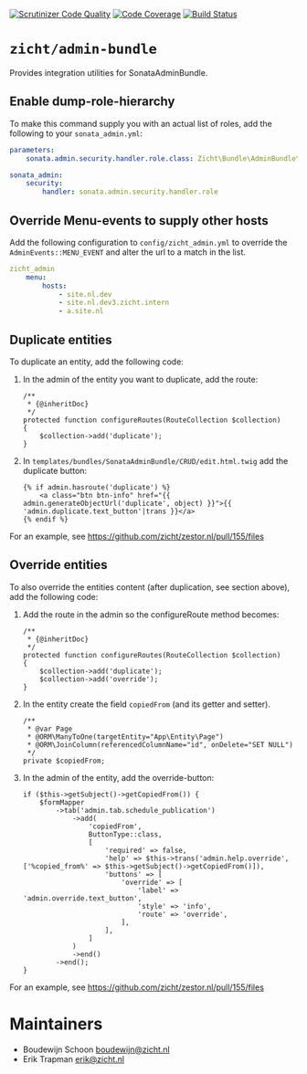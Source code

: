 [![Scrutinizer Code Quality](https://scrutinizer-ci.com/g/zicht/admin-bundle/badges/quality-score.png?b=3.5.x)](https://scrutinizer-ci.com/g/zicht/admin-bundle/?branch=3.5.x)
[![Code Coverage](https://scrutinizer-ci.com/g/zicht/admin-bundle/badges/coverage.png?b=3.5.x)](https://scrutinizer-ci.com/g/zicht/admin-bundle/?branch=3.5.x)
[![Build Status](https://scrutinizer-ci.com/g/zicht/admin-bundle/badges/build.png?b=3.5.x)](https://scrutinizer-ci.com/g/zicht/admin-bundle/build-status/3.5.x)

# `zicht/admin-bundle`
Provides integration utilities for SonataAdminBundle.

## Enable dump-role-hierarchy
To make this command supply you with an actual list of roles, add the following to your `sonata_admin.yml`:
```yaml
parameters:
    sonata.admin.security.handler.role.class: Zicht\Bundle\AdminBundle\Security\Handler\RoleSecurityHandler

sonata_admin:
    security:
        handler: sonata.admin.security.handler.role
```

## Override Menu-events to supply other hosts
Add the following configuration to `config/zicht_admin.yml` to override the `AdminEvents::MENU_EVENT`
and alter the url to a match in the list.

```yaml
zicht_admin
    menu:
        hosts:
            - site.nl.dev
            - site.nl.dev3.zicht.intern
            - a.site.nl
```

## Duplicate entities
To duplicate an entity, add the following code:
1. In the admin of the entity you want to duplicate, add the route:
    ```
    /**
     * {@inheritDoc}
     */
    protected function configureRoutes(RouteCollection $collection)
    {
        $collection->add('duplicate');
    }
    ```

2. In `templates/bundles/SonataAdminBundle/CRUD/edit.html.twig` add the duplicate button:
    ```
    {% if admin.hasroute('duplicate') %}
        <a class="btn btn-info" href="{{ admin.generateObjectUrl('duplicate', object) }}">{{ 'admin.duplicate.text_button'|trans }}</a>
    {% endif %}
    ```
For an example, see https://github.com/zicht/zestor.nl/pull/155/files

## Override entities
To also override the entities content (after duplication, see section above), add the following code:
1. Add the route in the admin so the configureRoute method becomes:
   ```
   /**
    * {@inheritDoc}
    */
   protected function configureRoutes(RouteCollection $collection)
   {
       $collection->add('duplicate');
       $collection->add('override');
   }
   ```
2. In the entity create the field `copiedFrom` (and its getter and setter).
   ```
   /**
    * @var Page
    * @ORM\ManyToOne(targetEntity="App\Entity\Page")
    * @ORM\JoinColumn(referencedColumnName="id", onDelete="SET NULL")
    */
   private $copiedFrom;
   ```
3. In the admin of the entity, add the override-button:
    ```
    if ($this->getSubject()->getCopiedFrom()) {
        $formMapper
            ->tab('admin.tab.schedule_publication')
                ->add(
                    'copiedFrom',
                    ButtonType::class,
                    [
                        'required' => false,
                        'help' => $this->trans('admin.help.override', ['%copied_from%' => $this->getSubject()->getCopiedFrom()]),
                        'buttons' => [
                            'override' => [
                                'label' => 'admin.override.text_button',
                                'style' => 'info',
                                'route' => 'override',
                            ],
                        ],
                    ]
                )
                ->end()
            ->end();
    }
    ```

For an example, see https://github.com/zicht/zestor.nl/pull/155/files

# Maintainers
* Boudewijn Schoon <boudewijn@zicht.nl>
* Erik Trapman <erik@zicht.nl>
